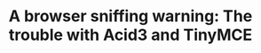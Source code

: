 ---
title: 'A browser sniffing warning: The trouble with Acid3 and TinyMCE'
authors:
- hallvord-steen
layout: article
---